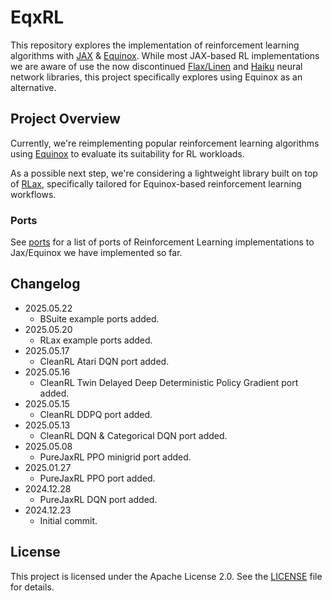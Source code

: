 # EqxRL

This repository explores the implementation of reinforcement learning algorithms with [JAX](https://github.com/jax-ml/jax) & [Equinox](https://github.com/patrick-kidger/equinox). While most JAX-based RL implementations we are aware of use the now discontinued [Flax/Linen](https://flax-linen.readthedocs.io/en/latest/) and [Haiku](https://github.com/google-deepmind/dm-haiku) neural network libraries, this project specifically explores using Equinox as an alternative.

## Project Overview

Currently, we're reimplementing popular reinforcement learning algorithms using [Equinox](https://github.com/patrick-kidger/equinox) to evaluate its suitability for RL workloads.

As a possible next step, we're considering a lightweight library built on top of [RLax](https://github.com/google-deepmind/rlax), specifically tailored for Equinox-based reinforcement learning workflows.

### Ports

See [ports](./ports.md) for a list of ports of Reinforcement Learning implementations to Jax/Equinox we have implemented so far.

## Changelog

* 2025.05.22
  * BSuite example ports added.
* 2025.05.20
  * RLax example ports added.
* 2025.05.17
  * CleanRL Atari DQN port added.
* 2025.05.16
  * CleanRL Twin Delayed Deep Deterministic Policy Gradient port added.
* 2025.05.15
  * CleanRL DDPQ port added.
* 2025.05.13
  * CleanRL DQN & Categorical DQN port added.
* 2025.05.08
  * PureJaxRL PPO minigrid port added.
* 2025.01.27
  * PureJaxRL PPO port added.
* 2024.12.28
  * PureJaxRL DQN port added.
* 2024.12.23
  * Initial commit.

## License

This project is licensed under the Apache License 2.0. See the [LICENSE](./LICENSE) file for details.
